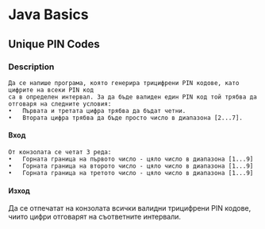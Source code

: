 # Java Basics

## Unique PIN Codes

### Description
    Да се напише програма, която генерира трицифрени PIN кодове, като цифрите на всеки PIN код
    са в определен интервал. За да бъде валиден един PIN код той трябва да отговаря на следните условия:
    •	Първата и третата цифра трябва да бъдат четни. 
    •	Втората цифра трябва да бъде просто число в диапазона [2...7]. 

#### Вход
    От конзолата се четат 3 реда: 
    •	Горната граница на първото число - цяло число в диапазона [1...9] 
    •	Горната граница на второто число - цяло число в диапазона [1...9] 
    •	Горната граница на третото число - цяло число в диапазона [1...9] 

#### Изход
Да се отпечатат на конзолата всички валидни трицифрени PIN кодове, чиито цифри отговарят на съответните интервали.